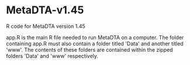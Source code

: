 # MetaDTA-v1.45
R code for MetaDTA version 1.45

app.R is the main R file needed to run MetaDTA on a computer. The folder containing app.R must also contain a folder titled 'Data' and another titled 'www'. The contents of these folders are contained within the zipped folders 'Data' and 'www' respectively. 
